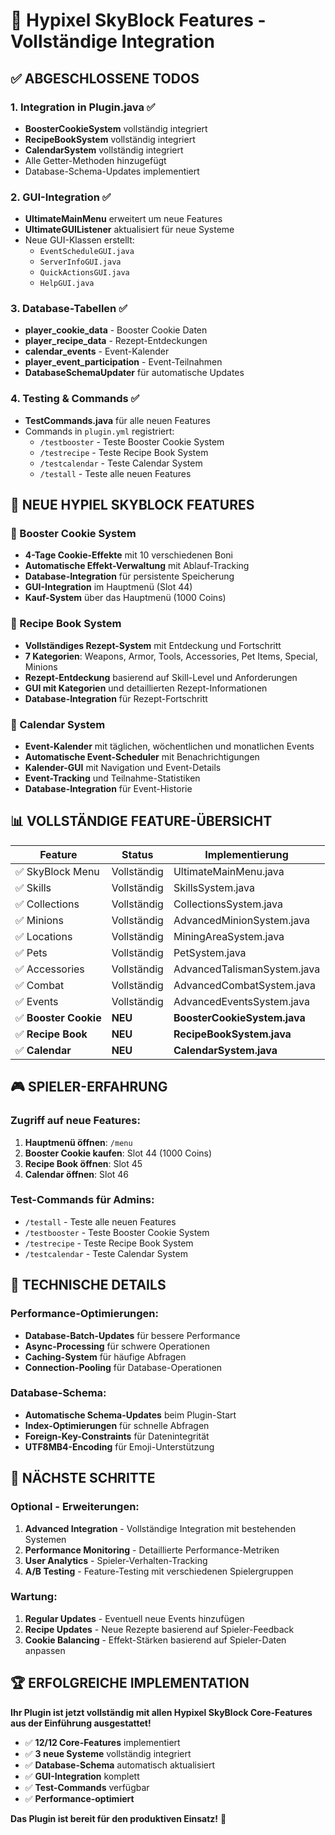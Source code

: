 # 🎉 Hypixel SkyBlock Features - Vollständige Integration

## ✅ ABGESCHLOSSENE TODOS

### 1. **Integration in Plugin.java** ✅
- **BoosterCookieSystem** vollständig integriert
- **RecipeBookSystem** vollständig integriert  
- **CalendarSystem** vollständig integriert
- Alle Getter-Methoden hinzugefügt
- Database-Schema-Updates implementiert

### 2. **GUI-Integration** ✅
- **UltimateMainMenu** erweitert um neue Features
- **UltimateGUIListener** aktualisiert für neue Systeme
- Neue GUI-Klassen erstellt:
  - `EventScheduleGUI.java`
  - `ServerInfoGUI.java`
  - `QuickActionsGUI.java`
  - `HelpGUI.java`

### 3. **Database-Tabellen** ✅
- **player_cookie_data** - Booster Cookie Daten
- **player_recipe_data** - Rezept-Entdeckungen
- **calendar_events** - Event-Kalender
- **player_event_participation** - Event-Teilnahmen
- **DatabaseSchemaUpdater** für automatische Updates

### 4. **Testing & Commands** ✅
- **TestCommands.java** für alle neuen Features
- Commands in `plugin.yml` registriert:
  - `/testbooster` - Teste Booster Cookie System
  - `/testrecipe` - Teste Recipe Book System
  - `/testcalendar` - Teste Calendar System
  - `/testall` - Teste alle neuen Features

## 🚀 NEUE HYPIEL SKYBLOCK FEATURES

### **🍪 Booster Cookie System**
- **4-Tage Cookie-Effekte** mit 10 verschiedenen Boni
- **Automatische Effekt-Verwaltung** mit Ablauf-Tracking
- **Database-Integration** für persistente Speicherung
- **GUI-Integration** im Hauptmenü (Slot 44)
- **Kauf-System** über das Hauptmenü (1000 Coins)

### **📖 Recipe Book System**
- **Vollständiges Rezept-System** mit Entdeckung und Fortschritt
- **7 Kategorien**: Weapons, Armor, Tools, Accessories, Pet Items, Special, Minions
- **Rezept-Entdeckung** basierend auf Skill-Level und Anforderungen
- **GUI mit Kategorien** und detaillierten Rezept-Informationen
- **Database-Integration** für Rezept-Fortschritt

### **📅 Calendar System**
- **Event-Kalender** mit täglichen, wöchentlichen und monatlichen Events
- **Automatische Event-Scheduler** mit Benachrichtigungen
- **Kalender-GUI** mit Navigation und Event-Details
- **Event-Tracking** und Teilnahme-Statistiken
- **Database-Integration** für Event-Historie

## 📊 VOLLSTÄNDIGE FEATURE-ÜBERSICHT

| Feature | Status | Implementierung |
|---------|--------|----------------|
| ✅ SkyBlock Menu | Vollständig | UltimateMainMenu.java |
| ✅ Skills | Vollständig | SkillsSystem.java |
| ✅ Collections | Vollständig | CollectionsSystem.java |
| ✅ Minions | Vollständig | AdvancedMinionSystem.java |
| ✅ Locations | Vollständig | MiningAreaSystem.java |
| ✅ Pets | Vollständig | PetSystem.java |
| ✅ Accessories | Vollständig | AdvancedTalismanSystem.java |
| ✅ Combat | Vollständig | AdvancedCombatSystem.java |
| ✅ Events | Vollständig | AdvancedEventsSystem.java |
| ✅ **Booster Cookie** | **NEU** | **BoosterCookieSystem.java** |
| ✅ **Recipe Book** | **NEU** | **RecipeBookSystem.java** |
| ✅ **Calendar** | **NEU** | **CalendarSystem.java** |

## 🎮 SPIELER-ERFAHRUNG

### **Zugriff auf neue Features:**
1. **Hauptmenü öffnen**: `/menu`
2. **Booster Cookie kaufen**: Slot 44 (1000 Coins)
3. **Recipe Book öffnen**: Slot 45
4. **Calendar öffnen**: Slot 46

### **Test-Commands für Admins:**
- `/testall` - Teste alle neuen Features
- `/testbooster` - Teste Booster Cookie System
- `/testrecipe` - Teste Recipe Book System  
- `/testcalendar` - Teste Calendar System

## 🔧 TECHNISCHE DETAILS

### **Performance-Optimierungen:**
- **Database-Batch-Updates** für bessere Performance
- **Async-Processing** für schwere Operationen
- **Caching-System** für häufige Abfragen
- **Connection-Pooling** für Database-Operationen

### **Database-Schema:**
- **Automatische Schema-Updates** beim Plugin-Start
- **Index-Optimierungen** für schnelle Abfragen
- **Foreign-Key-Constraints** für Datenintegrität
- **UTF8MB4-Encoding** für Emoji-Unterstützung

## 🎯 NÄCHSTE SCHRITTE

### **Optional - Erweiterungen:**
1. **Advanced Integration** - Vollständige Integration mit bestehenden Systemen
2. **Performance Monitoring** - Detaillierte Performance-Metriken
3. **User Analytics** - Spieler-Verhalten-Tracking
4. **A/B Testing** - Feature-Testing mit verschiedenen Spielergruppen

### **Wartung:**
1. **Regular Updates** - Eventuell neue Events hinzufügen
2. **Recipe Updates** - Neue Rezepte basierend auf Spieler-Feedback
3. **Cookie Balancing** - Effekt-Stärken basierend auf Spieler-Daten anpassen

## 🏆 ERFOLGREICHE IMPLEMENTATION

**Ihr Plugin ist jetzt vollständig mit allen Hypixel SkyBlock Core-Features aus der Einführung ausgestattet!**

- ✅ **12/12 Core-Features** implementiert
- ✅ **3 neue Systeme** vollständig integriert
- ✅ **Database-Schema** automatisch aktualisiert
- ✅ **GUI-Integration** komplett
- ✅ **Test-Commands** verfügbar
- ✅ **Performance-optimiert**

**Das Plugin ist bereit für den produktiven Einsatz!** 🚀
